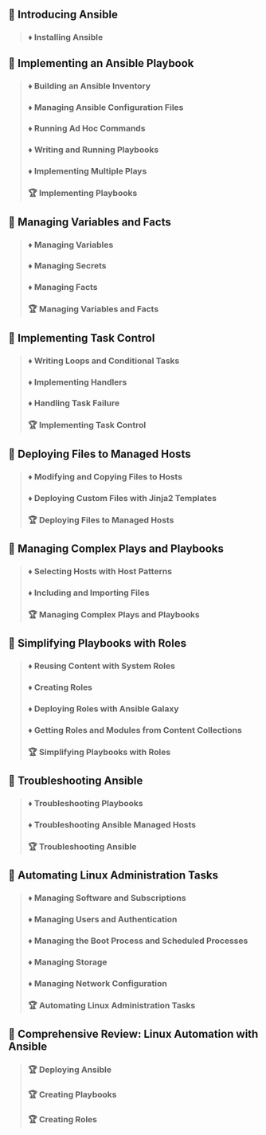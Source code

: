 ## :file_folder: Introducing Ansible
> ### :diamonds: Installing Ansible


## :file_folder: Implementing an Ansible Playbook
> ### :diamonds: Building an Ansible Inventory
> ### :diamonds: Managing Ansible Configuration Files
> ### :diamonds: Running Ad Hoc Commands
> ### :diamonds: Writing and Running Playbooks
> ### :diamonds: Implementing Multiple Plays
> ### :trophy: Implementing Playbooks

## :file_folder: Managing Variables and Facts
> ### :diamonds: Managing Variables
> ### :diamonds: Managing Secrets
> ### :diamonds: Managing Facts
> ### :trophy: Managing Variables and Facts

## :file_folder: Implementing Task Control
> ### :diamonds: Writing Loops and Conditional Tasks
> ### :diamonds: Implementing Handlers
> ### :diamonds: Handling Task Failure
> ### :trophy: Implementing Task Control

## :file_folder: Deploying Files to Managed Hosts
> ### :diamonds: Modifying and Copying Files to Hosts
> ### :diamonds: Deploying Custom Files with Jinja2 Templates
> ### :trophy: Deploying Files to Managed Hosts

## :file_folder: Managing Complex Plays and Playbooks
> ### :diamonds: Selecting Hosts with Host Patterns
> ### :diamonds: Including and Importing Files
> ### :trophy: Managing Complex Plays and Playbooks

## :file_folder: Simplifying Playbooks with Roles
> ### :diamonds: Reusing Content with System Roles
> ### :diamonds: Creating Roles
> ### :diamonds: Deploying Roles with Ansible Galaxy
> ### :diamonds: Getting Roles and Modules from Content Collections
> ### :trophy: Simplifying Playbooks with Roles

## :file_folder: Troubleshooting Ansible
> ### :diamonds: Troubleshooting Playbooks
> ### :diamonds: Troubleshooting Ansible Managed Hosts
> ### :trophy: Troubleshooting Ansible

## :file_folder: Automating Linux Administration Tasks
> ### :diamonds: Managing Software and Subscriptions
> ### :diamonds: Managing Users and Authentication
> ### :diamonds: Managing the Boot Process and Scheduled Processes
> ### :diamonds: Managing Storage
> ### :diamonds: Managing Network Configuration
> ### :trophy: Automating Linux Administration Tasks

## :file_folder: Comprehensive Review: Linux Automation with Ansible
> ### :trophy: Deploying Ansible
> ### :trophy: Creating Playbooks
> ### :trophy: Creating Roles
